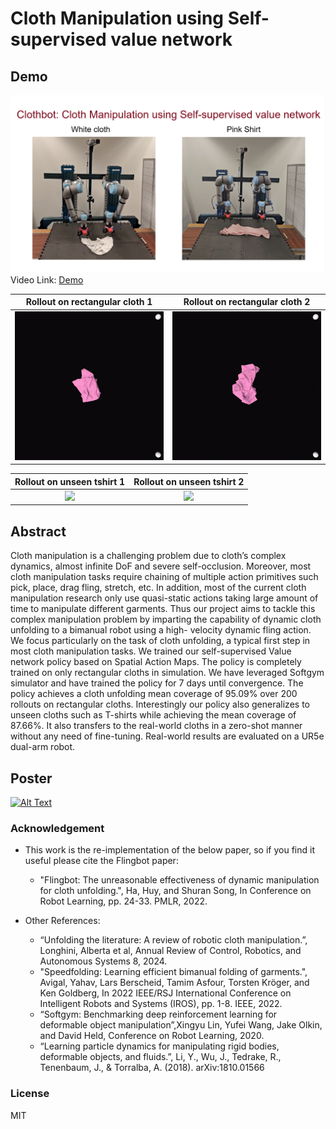 # Cloth Manipulation using Self-supervised value network
	
[comment]: <>  (## _The Last Markdown Editor, Ever_)

<!-- [![N|Solid](https://cldup.com/dTxpPi9lDf.thumb.png)](https://nodesource.com/products/nsolid) -->

## Demo
[![Alt Text](assets_clothbot/Demo_Pic.png)](https://youtu.be/vcyFeuL4r6w?si=Km419zFCMDmrSFIV)
Video Link: [Demo](https://youtu.be/vcyFeuL4r6w?si=Km419zFCMDmrSFIV)

Rollout on rectangular cloth 1            |  Rollout on rectangular cloth 2
:-------------------------:|:-------------------------:
![](assets_clothbot/rect_cloth_rollout-1.gif)  |  ![](assets_clothbot/rect_cloth_rollout-2.gif)

Rollout on unseen tshirt 1            |  Rollout on unseen tshirt 2
:-------------------------:|:-------------------------:
![](assets_clothbot/tshirt-rollout-1.gif)  |  ![](assets_clothbot/tshirt-rollout-2.gif)

## Abstract
Cloth manipulation is a challenging problem due to cloth’s complex dynamics, almost infinite DoF and severe self-occlusion. Moreover, most cloth manipulation tasks require chaining of multiple action primitives such pick, place, drag fling, stretch, etc. In addition, most of the current cloth manipulation research only use quasi-static actions taking large amount of time to manipulate different garments. Thus our project aims to tackle this complex manipulation problem by imparting the capability of dynamic cloth unfolding to a bimanual robot using a high- velocity dynamic fling action. We focus particularly on the task of cloth unfolding, a typical first step in most cloth manipulation tasks. We trained our self-supervised Value network policy based on Spatial Action Maps. The policy is completely trained on only rectangular cloths in simulation. We have leveraged Softgym simulator and have trained the policy for 7 days until convergence. The policy achieves a cloth unfolding mean coverage of 95.09% over 200 rollouts on rectangular cloths. Interestingly our policy also generalizes to unseen cloths such as T-shirts while achieving the mean coverage of 87.66%. It also transfers to the real-world cloths in a zero-shot manner without any need of fine-tuning. Real-world results are evaluated on a UR5e dual-arm robot.     



## Poster
[![Alt Text](assets_clothbot/G1_Poster_Clothbot_Printed_image.jpg)](assets_clothbot/G1_Poster_Clothbot_Printed.pdf)


### Acknowledgement

+ This work is the re-implementation of the below paper, so if you find it useful please cite the Flingbot paper: 
    + "Flingbot: The unreasonable effectiveness of dynamic manipulation for cloth unfolding.", Ha, Huy, and Shuran Song, In Conference on Robot Learning, pp. 24-33. PMLR, 2022.

+ Other References:
    + “Unfolding the literature: A review of robotic cloth manipulation.”, Longhini, Alberta et al, Annual Review of Control, Robotics, and Autonomous Systems 8, 2024. 
    + "Speedfolding: Learning efficient bimanual folding of garments.", Avigal, Yahav, Lars Berscheid, Tamim Asfour, Torsten Kröger, and Ken Goldberg, In 2022 IEEE/RSJ International Conference on Intelligent Robots and Systems (IROS), pp. 1-8. IEEE, 2022.
    + “Softgym: Benchmarking deep reinforcement learning for deformable object manipulation”,Xingyu Lin, Yufei Wang, Jake Olkin, and David Held, Conference on Robot Learning, 2020. 
    + “Learning particle dynamics for manipulating rigid bodies, deformable objects, and fluids.”, Li, Y., Wu, J., Tedrake, R., Tenenbaum, J., & Torralba, A. (2018). arXiv:1810.01566


### License

MIT


